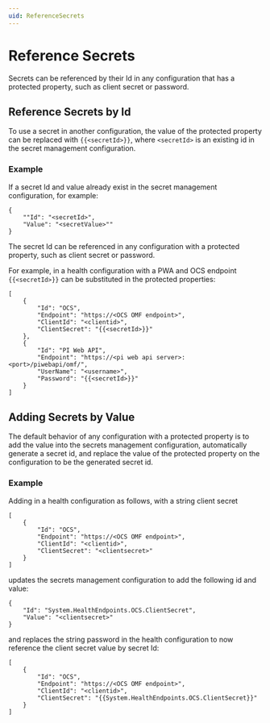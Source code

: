 ```yaml
---
uid: ReferenceSecrets
---
```


# Reference Secrets

Secrets can be referenced by their Id in any configuration that has a protected property, such as client secret or password.

## Reference Secrets by Id

To use a secret in another configuration, the value of the protected property can be replaced with `{{<secretId>}}`, where `<secretId>` 
is an existing id in the secret management configuration.

### Example

If a secret Id and value already exist in the secret management configuration, for example:

```code
{
    ""Id": "<secretId>",
    "Value": "<secretValue>""
}
```
The secret Id can be referenced in any configuration with a protected property, such as client secret or password.

For example, in a health configuration with a PWA and OCS endpoint `{{<secretId>}}` can be substituted in the protected properties:

```code
[
    {
        "Id": "OCS",
        "Endpoint": "https://<OCS OMF endpoint>",
        "ClientId": "<clientid>",
        "ClientSecret": "{{<secretId>}}"
    },
    {
        "Id": "PI Web API",
        "Endpoint": "https://<pi web api server>:<port>/piwebapi/omf/",
        "UserName": "<username>",
        "Password": "{{<secretId>}}"
    }
]
```

## Adding Secrets by Value

The default behavior of any configuration with a protected property is to add the value into the secrets management configuration, automatically generate a secret id, 
and replace the value of the protected property on the configuration to be the generated secret id.

### Example

Adding in a health configuration as follows, with a string client secret

```code
[
    {
        "Id": "OCS",
        "Endpoint": "https://<OCS OMF endpoint>",
        "ClientId": "<clientid>",
        "ClientSecret": "<clientsecret>"
    }
]
```

updates the secrets management configuration to add the following id and value:

```code
{
    "Id": "System.HealthEndpoints.OCS.ClientSecret",
    "Value": "<clientsecret>"
}
```
and replaces the string password in the health configuration to now reference the client secret value by secret Id:

```code
[
    {
        "Id": "OCS",
        "Endpoint": "https://<OCS OMF endpoint>",
        "ClientId": "<clientid>",
        "ClientSecret": "{{System.HealthEndpoints.OCS.ClientSecret}}"
    }
]
```
